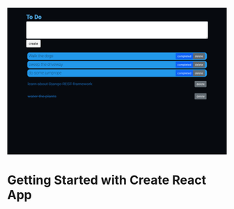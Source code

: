![A screenshot of the app](https://github.com/russfraze/react_toDo/blob/main/Screen%20Shot%202022-07-07%20at%203.12.17%20PM.png)

# Getting Started with Create React App
